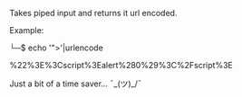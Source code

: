 Takes piped input and returns it url encoded.

Example:

└─$ echo '"><script>alert(0)</script>'|urlencode

%22%3E%3Cscript%3Ealert%280%29%3C%2Fscript%3E

Just a bit of a time saver... ¯\_(ツ)_/¯
